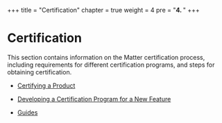 +++
title = "Certification"
chapter = true
weight = 4
pre = "<b>4. </b>"
+++

# Certification

This section contains information on the Matter certification process, including requirements for different certification programs, and steps for obtaining certification.

- [Certifying a Product](./certifying-a-product/)
- [Developing a Certification Program for a New Feature](./certification-program-development/)

- [Guides](./guides/)
